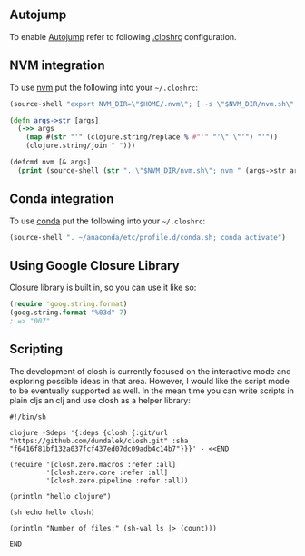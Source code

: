 
## Autojump

To enable [Autojump](https://github.com/wting/autojump) refer to following [.closhrc](https://github.com/dundalek/dotfiles/blob/master/closh/.closh.cljs#L56) configuration.

## NVM integration

To use [nvm](https://github.com/creationix/nvm) put the following into your `~/.closhrc`:
```clojure
(source-shell "export NVM_DIR=\"$HOME/.nvm\"; [ -s \"$NVM_DIR/nvm.sh\" ] && . \"$NVM_DIR/nvm.sh\"")

(defn args->str [args]
  (->> args
    (map #(str "'" (clojure.string/replace % #"'" "'\"'\"'") "'"))
    (clojure.string/join " ")))

(defcmd nvm [& args]
  (print (source-shell (str ". \"$NVM_DIR/nvm.sh\"; nvm " (args->str args)))))
```

## Conda integration

To use [conda](https://anaconda.org/) put the following into your `~/.closhrc`:

```clj
(source-shell ". ~/anaconda/etc/profile.d/conda.sh; conda activate")
```

## Using Google Closure Library

Closure library is built in, so you can use it like so:

```clj
(require 'goog.string.format)
(goog.string.format "%03d" 7)
; => "007"
```

## Scripting

The development of closh is currently focused on the interactive mode and exploring possible ideas in that area. However, I would like the script mode to be eventually supported as well. In the mean time you can write scripts in plain cljs an clj and use closh as a helper library:

```
#!/bin/sh

clojure -Sdeps '{:deps {closh {:git/url "https://github.com/dundalek/closh.git" :sha "f6416f81bf132a037fcf437ed07dc09adb4c14b7"}}}' - <<END

(require '[closh.zero.macros :refer :all]
         '[closh.zero.core :refer :all]
         '[closh.zero.pipeline :refer :all])

(println "hello clojure")

(sh echo hello closh)

(println "Number of files:" (sh-val ls |> (count)))

END
```
